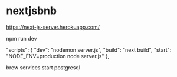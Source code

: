 # nextjsbnb
https://next-js-server.herokuapp.com/



npm run dev

"scripts": {
    "dev": "nodemon server.js",
    "build": "next build",
    "start": "NODE_ENV=production node server.js"
  },

  
  brew services start postgresql
